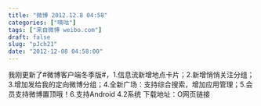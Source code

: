 ```yaml
---
title: "微博 2012.12.8 04:58"
categories: ["嘀咕"]
tags: ["来自微博 weibo.com"]
draft: false
slug: "pJch21"
date: "2012-12-08 04:58:00"
---
```


<p>我刚更新了#微博客户端冬季版#，1.信息流新增地点卡片；2.新增悄悄关注分组； 3.增加发给我的定向微博分组；4.全新广场：支持综合搜索，增加应用管理；5.会员支持微博置顶哦！6.支持Android 4.2系统 下载地址：O网页链接 ​​​​</p>
